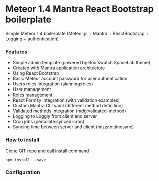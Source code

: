 # Meteor 1.4 Mantra React Bootstrap boilerplate
Simple Meteor 1.4 boilerplate (Meteor.js + Mantra + ReactBootstrap + Logging + authentication)

### Features
- Simple admin template (powered by Bootswatch SpaceLab theme)
- Created with Mantra application architecture
- Using React Bootstrap
- Basic Meteor account password for user authentication
- Users roles integration (alanning:roles)
- User management
- Roles management
- React Formsy integration (with validation examples)
- Custom Mantra CLI yaml (different method definition)
- Validated methods integration (mdg:validated-method)
- Logging to Loggly from client and server
- Cron jobs (percolate:synced-cron)
- Syncing time between server and client (mizzao:timesync)

### How to install

Clone GIT repo and call install command
```
npm install --save
```

### Configuration
